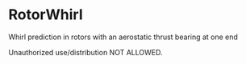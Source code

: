 # RotorWhirl
Whirl prediction in rotors with an aerostatic thrust bearing at one end

Unauthorized use/distribution NOT ALLOWED.
